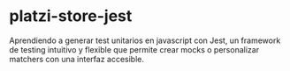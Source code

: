 # platzi-store-jest
Aprendiendo a generar test unitarios en javascript con Jest, un framework de testing intuitivo y flexible que permite crear mocks o personalizar matchers con una interfaz accesible.
